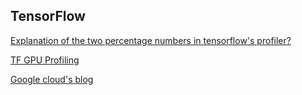 ## TensorFlow

[Explanation of the two percentage numbers in tensorflow's profiler?](https://stackoverflow.com/questions/50347805/explanation-of-the-two-percentage-numbers-in-tensorflows-profiler)

[TF GPU Profiling](https://groups.google.com/a/tensorflow.org/forum/#!topic/discuss/O6jeMqW21bc)

[Google cloud's blog](https://cloud.google.com/blog/products/ai-machine-learning/profiling-the-model-training-process-for-tensorflow-on-cloud-ml-engine)
